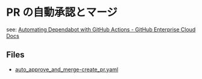 # PR の自動承認とマージ

see: [Automating Dependabot with GitHub Actions - GitHub Enterprise Cloud Docs](https://docs.github.com/en/enterprise-cloud@latest/code-security/dependabot/working-with-dependabot/automating-dependabot-with-github-actions)

## Files
- [auto_approve_and_merge-create_pr.yaml](../../.github/workflows/auto_approve_and_merge-create_pr.yaml)
